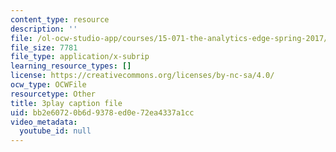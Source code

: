 ```yaml
---
content_type: resource
description: ''
file: /ol-ocw-studio-app/courses/15-071-the-analytics-edge-spring-2017/bb2e60720b6d9378ed0e72ea4337a1cc_4YP38f2u36E.srt
file_size: 7781
file_type: application/x-subrip
learning_resource_types: []
license: https://creativecommons.org/licenses/by-nc-sa/4.0/
ocw_type: OCWFile
resourcetype: Other
title: 3play caption file
uid: bb2e6072-0b6d-9378-ed0e-72ea4337a1cc
video_metadata:
  youtube_id: null
---
```

